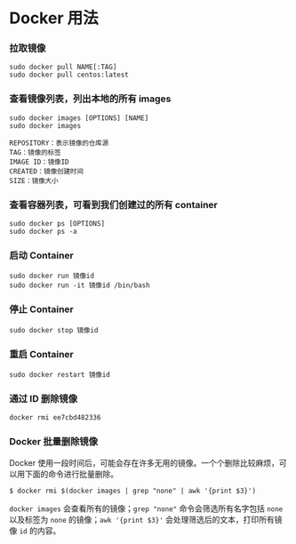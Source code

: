 # Docker 用法

### 拉取镜像

```
sudo docker pull NAME[:TAG]
sudo docker pull centos:latest
```

### 查看镜像列表，列出本地的所有 images

```
sudo docker images [OPTIONS] [NAME]
sudo docker images
```

[](https://github.com/liuzhongning/Articles/blob/master/resources/Docker/docker01.jpg)

```
REPOSITORY：表示镜像的仓库源
TAG：镜像的标签
IMAGE ID：镜像ID
CREATED：镜像创建时间
SIZE：镜像大小
```

### 查看容器列表，可看到我们创建过的所有 container

```
sudo docker ps [OPTIONS]
sudo docker ps -a
```

### 启动 Container

```
sudo docker run 镜像id
sudo docker run -it 镜像id /bin/bash
```

### 停止 Container

```
sudo docker stop 镜像id
```

### 重启 Container

```
sudo docker restart 镜像id
```

### 通过 ID 删除镜像

```
docker rmi ee7cbd482336
```

### Docker 批量删除镜像

Docker 使用一段时间后，可能会存在许多无用的镜像。一个个删除比较麻烦，可以用下面的命令进行批量删除。

```
$ docker rmi $(docker images | grep "none" | awk '{print $3}')

```

`docker images` 会查看所有的镜像；`grep "none"` 命令会筛选所有名字包括 `none` 以及标签为 `none` 的镜像；`awk '{print $3}'` 会处理筛选后的文本，打印所有镜像 `id` 的内容。

[](https://github.com/liuzhongning/Articles/blob/master/resources/Docker/docker02.jpg)
